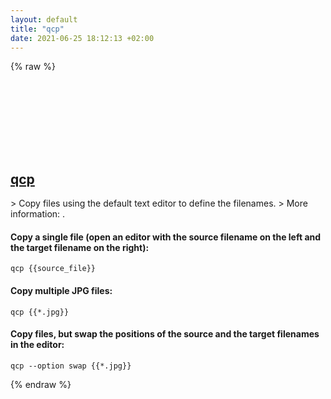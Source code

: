 ```yaml
---
layout: default
title: "qcp"
date: 2021-06-25 18:12:13 +02:00
---
```

{% raw %}
<h2 id="qcp">
  <a href="/en/common/qcp.html">qcp</a> <a href="#qcp"><svg class="icon">
    <use href="/assets/images/unicode_sprite.svg#link" />
  </svg></a>
</h2>
> Copy files using the default text editor to define the filenames.
> More information: <https://www.nongnu.org/renameutils/>.

#### Copy a single file (open an editor with the source filename on the left and the target filename on the right):
```shell
qcp {{source_file}}
```
#### Copy multiple JPG files:
```shell
qcp {{*.jpg}}
```
#### Copy files, but swap the positions of the source and the target filenames in the editor:
```shell
qcp --option swap {{*.jpg}}
```
{% endraw %}